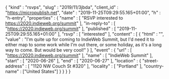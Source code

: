 {
  "kind" : "rsvps",
  "slug" : "2019/11/3jbda",
  "client_id" : "https://micropublish.net",
  "date" : "2019-11-25T09:29:55.165+01:00",
  "h" : "h-entry",
  "properties" : {
    "name" : [ "RSVP interested to https://2020.indieweb.org/summit" ],
    "in-reply-to" : [ "https://2020.indieweb.org/summit" ],
    "published" : [ "2019-11-25T09:29:55.165+01:00" ],
    "rsvp" : [ "interested" ],
    "content" : [ {
      "html" : "",
      "value" : "I'm quite up for coming to IndieWeb Summit, but I'd need it to either map to some work while I'm out there, or some holiday, as it's a long way to come. But would be very cool!"
    } ],
    "event" : {
      "url" : [ "https://2020.indieweb.org/summit" ],
      "name" : [ "IndieWeb Summit" ],
      "start" : [ "2020-06-26" ],
      "end" : [ "2020-06-27" ],
      "location" : {
        "street-address" : [ "1120 NW Couch St #320" ],
        "locality" : [ "Portland" ],
        "country-name" : ["United States"]
      }
    }
  }
}
